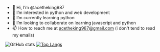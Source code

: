 - 👋 Hi, I’m @acetheking987
- 👀 I’m interested in python and web development
- 🌱 I’m currently learning python
- 💞️ I’m looking to collaborate on learning javascript and python
- 📫 How to reach me at acetheking987@gmail.com (i don't tend to read my emails)

![GitHub stats](https://github-readme-stats.vercel.app/api?username=acetheking987&show_icons=true&theme=dark)
[![Top Langs](https://github-readme-stats.vercel.app/api/top-langs/?username=acetheking987&theme=dark)](https://github.com/anuraghazra/github-readme-stats)
